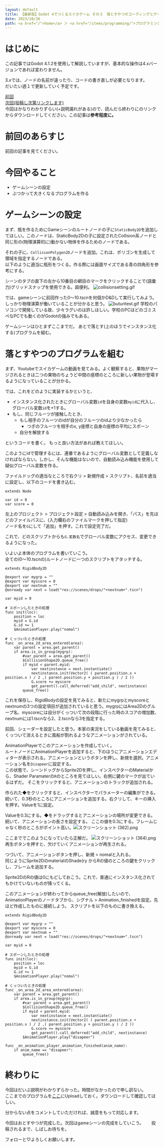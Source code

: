 ```yaml
---
layout: default
title: 【最新版】Godot 4でつくるスイカゲーム その３　落とすやつのコーディングとゲームシーンの設定
date: 2023/10/26
path: <a href="/">home</a> ＞ <a href="/items/programming/">プログラミング</a> ＞ <a href="/items/programming/godot/">Godot</a> ＞ <a href="/items/programming/godot/watermelongame/">スイカゲーム</a>
---
```

# はじめに
この記事ではGodot 4.1.2を使用して解説していますが、基本的な操作は4.xバージョンであれば変わりません。  

3.xでは、ノードの名前が違ったり、コードの書き直しが必要となります。  
だいたい週１で更新していく予定です。  

[前回](https://qiita.com/mixpax4300/items/6f7d62dd71f224263ba2)  
[次回(投稿し次第リンクします)]()  
今回はかなりわかりずらい(+説明漏れがある)ので、読んだら終わりにのリンクからダウンロードしてください。この記事は**参考程度に。**
# 前回のあらすじ
前回の記事を見てください。  
# 今回やること
- ゲームシーンの設定
- ぶつかって大きくなるプログラムを作る
# ゲームシーンの設定
まず、瓶を作るためにGameシーンのルートノードの子に`StaticBody2D`を追加してほしい。このノードは、StaticBody2Dの子に設定されたCollision系ノードと同じ形の(物理演算的に)動かない物体を作るためのノードである。  

それの子に、`CollisionPolygon2D`ノードを追加。これは、ポリゴンを生成して領域を指定するノードである。  
以下のように適当に瓶形をつくる。作る際には画面サイズである青の四角形を参考にする。  

シーンのタブの直下の左から10番目の網目のマークをクリックすることで(語彙力)グリッドスナップを使用できる。超便利。
![collisionsetting.gif](https://qiita-image-store.s3.ap-northeast-1.amazonaws.com/0/3082992/6f8120cc-8e8e-97ff-aad4-364ce09eca91.gif)

では、gameシーンに前回作った0～10.tscnを何個かD&Dして実行してみよう。しっかり物理演算が働いていることが分かると思う。
![buturitest.gif](https://qiita-image-store.s3.ap-northeast-1.amazonaws.com/0/3082992/4dd9edc8-f63e-5606-b327-2da8ab8d5861.gif)
学校のパソコンで開発している故、少々ラグいのは許しほしい。学校のPCほどのゴミスぺなPCでも動くのがGodotの強みでもある。

ゲームシーンはひとまずここまでだ。
あとで落とす(上のほうでインスタンス化する)プログラムを組む。

# 落とすやつのプログラムを組む
まず、Youtubeでスイカゲームの動画を見てみる。よく観察すると、果物がマージされるときは二つの果物のちょうど中間の座標のところに新しい果物が登場するようになっていることが分かる。  

では、これをどのように実装するかというと、
- インスタンス化されたときにグローバル変数`id`を自身の変数`myid`に代入し、グローバル変数`id`を+1する。
- もし、同じフルーツが接触したとき、
	- もし相手のフルーツのidが自分のフルーツのidより少なかったら
		- つぎのフルーツを相手のx, y座標と自身の座標の平均にスポーン
	- 自分を解放する

というコードを書く。
もっと良い方法があれば教えてほしい。  

このようにidで管理するには、連番であるようにグローバル変数として定義しなければならない。しかし、そんな機能はないので、自動読み込み機能を使用して疑似グローバル変数を作る。  

ファイルドッグの適当なところで右クリ > 新規作成 > スクリプト、名前を適当に設定し、以下のコードを書き込む。
```gdscript
extends Node

var id = 0
var score = 0
```
左上のプロジェクト > プロジェクト設定 > 自動読み込みを開き、「パス」を先ほどのファイルパスに、(入力欄右のファイルマークを押して指定)  
ノード名を`G`にして「追加」を押す。これで設定完了だ。	  

これで、どのスクリプトからも`G.変数名`でグローバル変数にアクセス、変更できるようになった。  

いよいよ本体のプログラムを書いていこう。  
全ての(0～10.tscnの)ルートノードに一つのスクリプトをアタッチする。

```gdscript
extends RigidBody2D

@export var mygrp = ""
@export var myscore = 0
@export var nextnum = ""
@onready var next = load("res://scenes/drops/"+nextnum+".tscn")

var myid = 0

# スポーンしたときの処理
func init(loc):
	position = loc
	myid = G.id
	G.id += 1
	$AnimationPlayer.play("nomal")

# くっついたときの処理
func _on_area_2d_area_entered(area):
	var parent = area.get_parent()
	if area.is_in_group(mygrp):
		#var parent = area.get_parent()
		$CollisionShape2D.queue_free()
		if myid < parent.myid:
			var nextinstance = next.instantiate()
			nextinstance.init(Vector2( ( parent.position.x + position.x ) / 2 ,( parent.position.y + position.y ) / 2 ))
			G.score += myscore
			get_parent().call_deferred("add_child", nextinstance)
		queue_free()
```
これを保存し、RigidBodyの設定を見てみると、新たにmygrpとmyscoreとnextnumの3つの設定項目が追加されていると思う。mygrpにはArea2Dのグループ名、myscoreには自分がくっついて次の段階に行った時のスコアの増加数、nextnumには1.tscnなら2、2.tscnなら3を指定する。  

前回、シェーダーを設定したと思う。本家の実況をしている動画を見てみると、くっついて消えるときに風船が割れるようなアニメーションがされている。  

AnimationPlayerでこのアニメーションを作成していく。  
ルートノードにAnimationPlayerを追加すると、下のほうにアニメーションエディターが表示される。アニメーションというボタンを押し、新規を選択。アニメーション名を`Disapeer`に設定する。  
この状態で、シーンドッグからSprite2Dを押し、インスペクターのMaterialから、Shader Paramaterの`R`のところを見てほしい。右側に鍵のマークが出ているはずだ。  そこをクリックすると、アニメーションのトラックが追加される。  

作られた◆をクリックすると、インスペクターでパラメーターの編集ができる。  
続いて、0.3秒のところにアニメーションを追加する。右クリして、キーの挿入を押す。Valueを1に設定。  

Valueを0.3にする。◆をドラッグするとアニメーションの場所が変更できる。  
続いて、アニメーションの長さを設定する。  ここの値を0.3にする。フレームじゃなく秒のところがポイント高い。![スクリーンショット (362).png](https://qiita-image-store.s3.ap-northeast-1.amazonaws.com/0/3082992/6d207005-0b70-e3f5-355f-a6ae89c18070.png)

ここまででこのようになっていたら正解だ。
![スクリーンショット (364).png](https://qiita-image-store.s3.ap-northeast-1.amazonaws.com/0/3082992/4636c005-a94e-0335-24a9-61360bd27869.png)
再生ボタンを押すと、欠けていくアニメーションが再生される。  

つづいて、アニメーションボタンを押し、新規 > nomalと入れる。  
同じようにSprite2DのmaterialのShade(ry からRの値のところの鍵をクリックし、フレームを追加する。

Sprite2DのRの値は0にもどしておこう。これで、普通にインスタンス化されてもかけていないものが降ってくる。  

このアニメーションが終わってからqueue_free(解放)したいので、AnimationPlayerのノードタブから、シグナル > Animation_finishedを設定。先ほど作成したものに接続しよう。
スクリプトを以下のものに書き換える。  
```gdscript
extends RigidBody2D

@export var mygrp = ""
@export var myscore = 0
@export var nextnum = ""
@onready var next = load("res://scenes/drops/"+nextnum+".tscn")

var myid = 0

# スポーンしたときの処理
func init(loc):
	position = loc
	myid = G.id
	G.id += 1
	$AnimationPlayer.play("nomal")

# くっついたときの処理
func _on_area_2d_area_entered(area):
	var parent = area.get_parent()
	if area.is_in_group(mygrp):
		#var parent = area.get_parent()
		$CollisionShape2D.queue_free()
		if myid < parent.myid:
			var nextinstance = next.instantiate()
			nextinstance.init(Vector2( ( parent.position.x + position.x ) / 2 ,( parent.position.y + position.y ) / 2 ))
			G.score += myscore
			get_parent().call_deferred("add_child", nextinstance)
		$AnimationPlayer.play("disapeer")

func _on_animation_player_animation_finished(anim_name):
	if anim_name == "disapeer":
		queue_free()
```

# 終わりに
今回はだいぶ説明がわかりずらかった。時間がなかったので申し訳ない。  
ここまでのプログラムを[ここ](https://drive.google.com/file/d/1lf1544FrppwUVws_SKL8IIAP6iGBvpE2/view?usp=sharing)にUploadしておく。ダウンロードして確認してほしい。  

分からない点をコメントしていただければ、誠意をもって対応します。  

今回はおとすやつが完成した。次回はgameシーンの完成をしていこう。　　
投稿されるまで、しばしお待ちを。　　

フォローと♡よろしくお願いします。
